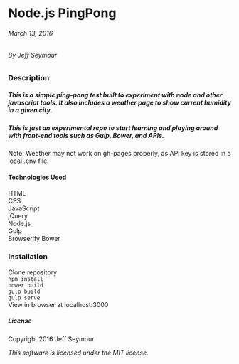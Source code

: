 # Node.js PingPong  
###### March 13, 2016  
###### By Jeff Seymour  

### Description
##### This is a simple ping-pong test built to experiment with node and other javascript tools.  It also includes a weather page to show current humidity in a given city.  
##### This is just an experimental repo to start learning and playing around with front-end tools such as Gulp, Bower, and APIs.

Note: Weather may not work on gh-pages properly, as API key is stored in a local .env file.

#### Technologies Used

HTML  
CSS  
JavaScript  
jQuery  
Node.js  
Gulp  
Browserify
Bower  

### Installation
Clone repository  
```npm install```  
```bower build```  
```gulp build```  
```gulp serve```  
View in browser at localhost:3000  

##### License
Copyright 2016 Jeff Seymour

*This software is licensed under the MIT license.*

